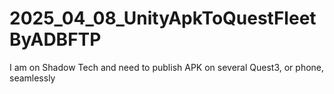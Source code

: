 # 2025_04_08_UnityApkToQuestFleetByADBFTP
I am on Shadow Tech and need to publish APK on several Quest3, or phone, seamlessly 
